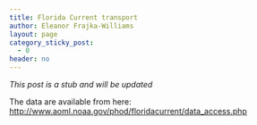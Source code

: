 ```yaml
---
title: Florida Current transport
author: Eleanor Frajka-Williams
layout: page
category_sticky_post:
  - 0
header: no
---
```

*This post is a stub and will be updated*

The data are available from here: <http://www.aoml.noaa.gov/phod/floridacurrent/data_access.php>